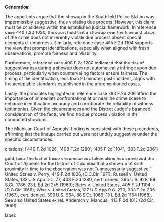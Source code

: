 **Generation:**

The appellants argue that the showup in the Southfield Police Station was impermissibly suggestive, thus violating due process. However, this claim must be considered within the established judicial framework. In reference case 449 F.2d 1026, the court held that a showup near the time and place of the crime does not inherently violate due process absent special elements of unfairness. Similarly, reference case 405 F.2d 1104 supports the view that prompt identifications, especially when aligned with fresh observations, promote fairness and reliability.

Furthermore, reference case 408 F.2d 1280 indicated that the risk of suggestiveness during a showup does not automatically infringe upon due process, particularly when countervailing factors ensure fairness. The timing of the identification, less than 90 minutes post-incident, aligns with the acceptable standards established in the aforementioned cases.

Lastly, the principles highlighted in reference case 383 F.2d 206 affirm the importance of immediate confrontations at or near the crime scene to enhance identification accuracy and corroborate the reliability of witness testimonies. Given the circumstances and the District Judge's balanced consideration of the facts, we find no due process violation in the conducted showups.

The Michigan Court of Appeals' finding is consistent with these precedents, affirming that the lineups carried out were not unduly suggestive under the specific circumstances.

citations: ['449 F.2d 1026', '408 F.2d 1280', '405 F.2d 1104', '383 F.2d 206']

gold_text: The last of these circumstances taken alone has convinced the Court of Appeals for the District of Columbia that a show-up of such proximity in time to the observation was not “unnecessarily suggestive.” United States v. Perry, 449 F.2d 1026, (D.C.Cir. 1971); Russell v. United States, 133 U.S.App.D.C. 77, 408 F.2d 1280, cert. denied, 395 U.S. 928, 89 S.Ct. 1786, 23 L.Ed.2d 245 (1969); Bates v. United States, 405 F.2d 1104 (D.C.Cir. 1968); Wise v. United States, 127 U.S.App.D.C. 279, 383 F.2d 206 (1967), cert. denied, 390 U.S. 964, 88 S.Ct. 1069, 19 L.Ed.2d 1164 (1968). See also United States ex rel. Anderson v. Mancusi, 413 F.2d 1012 (2d Cir. 1969).

label: 